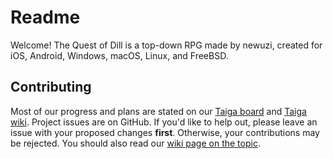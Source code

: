 # Readme
Welcome! The Quest of Dill is a top-down RPG made by newuzi, created for iOS, Android, Windows, macOS, Linux, and FreeBSD. 

## Contributing
Most of our progress and plans are stated on our [Taiga board](https://tree.taiga.io/project/onkoe-the-quest-of-dill/kanban) and [Taiga wiki](https://tree.taiga.io/project/onkoe-the-quest-of-dill/wiki/home). Project issues are on GitHub. If you'd like to help out, please leave an issue with your proposed changes **first**. Otherwise, your contributions may be rejected. You should also read our [wiki page on the topic](https://tree.taiga.io/project/onkoe-the-quest-of-dill/wiki/contributing). 
